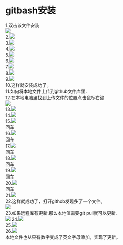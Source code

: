 gitbash安装
==
1.双击该文件安装<br>
![](img6/1.png)<br>
2.![](img6/2.png)<br>
3.![](img6/3.png)<br>
4.![](img6/4.png)<br>
5.![](img6/5.png)<br>
6.![](img6/6.png)<br>
7.![](img6/7.png)<br>
8.![](img6/8.png)<br>
9.![](img6/9.png)<br>
10.这样就安装成功了。<br>
11.如何将本地文件上传到github文件库里.<br>
12.在本地电脑里找到上传文件的位置点击鼠标右键<br>
![](img6/10.png)<br>
13.![](img6/11.png)<br>
14.![](img6/12.png)<br>
15.![](img6/13.png)<br>
回车<br>
16.![](img6/14.png)<br>
回车<br>
17.![](img6/15.png)<br>
回车<br>
18.![](img6/16.png)<br>
回车<br>
19.![](img6/17.png)<br>
回车<br>
20.![](img6/18.png)<br>
回车<br>
21.![](img6/19.png)<br>
22.这样就成功了，打开githob发现多了一个文件。<br>
![](img6/20.png)<br>
23.如果远程库有更新,那么本地值需要git pull就可以更新.<br>
![](img6/21.png)
24.![](img6/22.png)<br>
25.![](img6/23.png)<br>
26.![](img6/24.png)<br>
本地文件也从只有数字变成了英文字母添加，实现了更新。<br>
